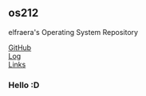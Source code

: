 ## os212
elfraera's Operating System Repository

[GitHub](https://github.com/elfraera)
<br>
[Log](https://elfraera.github.io/os212/TXT/mylog.txt)
<br>
[Links](https://elfraera.github.io/os212/links.md/)
<br>
### Hello :D
